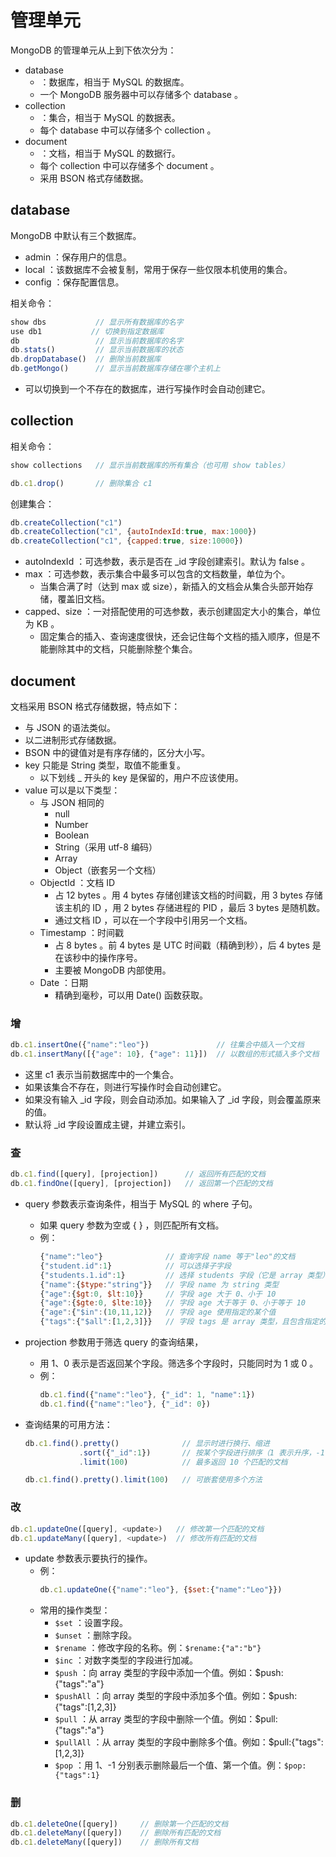 # 管理单元

MongoDB 的管理单元从上到下依次分为：
- database
  - ：数据库，相当于 MySQL 的数据库。
  - 一个 MongoDB 服务器中可以存储多个 database 。
- collection
  - ：集合，相当于 MySQL 的数据表。
  - 每个 database 中可以存储多个 collection 。
- document
  - ：文档，相当于 MySQL 的数据行。
  - 每个 collection 中可以存储多个 document 。
  - 采用 BSON 格式存储数据。

## database

MongoDB 中默认有三个数据库。
- admin ：保存用户的信息。
- local ：该数据库不会被复制，常用于保存一些仅限本机使用的集合。
- config ：保存配置信息。

相关命令：
```js
show dbs           // 显示所有数据库的名字
use db1           // 切换到指定数据库
db                 // 显示当前数据库的名字
db.stats()         // 显示当前数据库的状态
db.dropDatabase()  // 删除当前数据库
db.getMongo()      // 显示当前数据库存储在哪个主机上
```
- 可以切换到一个不存在的数据库，进行写操作时会自动创建它。

## collection

相关命令：
```js
show collections   // 显示当前数据库的所有集合（也可用 show tables）

db.c1.drop()       // 删除集合 c1
```

创建集合：
```js
db.createCollection("c1")
db.createCollection("c1", {autoIndexId:true, max:1000})
db.createCollection("c1", {capped:true, size:10000})
```
- autoIndexId ：可选参数，表示是否在 _id 字段创建索引。默认为 false 。
- max ：可选参数，表示集合中最多可以包含的文档数量，单位为个。
  - 当集合满了时（达到 max 或 size），新插入的文档会从集合头部开始存储，覆盖旧文档。
- capped、size ：一对搭配使用的可选参数，表示创建固定大小的集合，单位为 KB 。
  - 固定集合的插入、查询速度很快，还会记住每个文档的插入顺序，但是不能删除其中的文档，只能删除整个集合。

## document

文档采用 BSON 格式存储数据，特点如下：
- 与 JSON 的语法类似。
- 以二进制形式存储数据。
- BSON 中的键值对是有序存储的，区分大小写。
- key 只能是 String 类型，取值不能重复。
  - 以下划线 _ 开头的 key 是保留的，用户不应该使用。
- value 可以是以下类型：
  - 与 JSON 相同的
    - null
    - Number
    - Boolean
    - String（采用 utf-8 编码）
    - Array
    - Object（嵌套另一个文档）
  - ObjectId ：文档 ID
    - 占 12 bytes 。用 4 bytes 存储创建该文档的时间戳，用 3 bytes 存储该主机的 ID ，用 2 bytes 存储进程的 PID ，最后 3 bytes 是随机数。
    - 通过文档 ID ，可以在一个字段中引用另一个文档。
  - Timestamp ：时间戳
    - 占 8 bytes 。前 4 bytes 是 UTC 时间戳（精确到秒），后 4 bytes 是在该秒中的操作序号。
    - 主要被 MongoDB 内部使用。
  - Date ：日期
    - 精确到毫秒，可以用 Date() 函数获取。

### 增

```js
db.c1.insertOne({"name":"leo"})               // 往集合中插入一个文档
db.c1.insertMany([{"age": 10}, {"age": 11}])  // 以数组的形式插入多个文档
```
- 这里 c1 表示当前数据库中的一个集合。
- 如果该集合不存在，则进行写操作时会自动创建它。
- 如果没有输入 _id 字段，则会自动添加。如果输入了 _id 字段，则会覆盖原来的值。
- 默认将 _id 字段设置成主键，并建立索引。

### 查

```js
db.c1.find([query], [projection])      // 返回所有匹配的文档
db.c1.findOne([query], [projection])   // 返回第一个匹配的文档
```
- query 参数表示查询条件，相当于 MySQL 的 where 子句。
  - 如果 query 参数为空或 { } ，则匹配所有文档。
  - 例：
    ```js
    {"name":"leo"}              // 查询字段 name 等于"leo"的文档
    {"student.id":1}            // 可以选择子字段
    {"students.1.id":1}         // 选择 students 字段（它是 array 类型）的第一个子字段
    {"name":{$type:"string"}}   // 字段 name 为 string 类型
    {"age":{$gt:0, $lt:10}}     // 字段 age 大于 0、小于 10
    {"age":{$gte:0, $lte:10}}   // 字段 age 大于等于 0、小于等于 10
    {"age":{"$in":(10,11,12)}   // 字段 age 使用指定的某个值
    {"tags":{"$all":[1,2,3]}}   // 字段 tags 是 array 类型，且包含指定的所有值
    ```

- projection 参数用于筛选 query 的查询结果，
  - 用 1、0 表示是否返回某个字段。筛选多个字段时，只能同时为 1 或 0 。
  - 例：
    ```js
    db.c1.find({"name":"leo"}, {"_id": 1, "name":1})
    db.c1.find({"name":"leo"}, {"_id": 0})
    ```

- 查询结果的可用方法：
  ```js
  db.c1.find().pretty()              // 显示时进行换行、缩进
              .sort({"_id":1})       // 按某个字段进行排序（1 表示升序，-1 表示降序）
              .limit(100)            // 最多返回 10 个匹配的文档

  db.c1.find().pretty().limit(100)   // 可嵌套使用多个方法
  ```

### 改

```js
db.c1.updateOne([query], <update>)   // 修改第一个匹配的文档
db.c1.updateMany([query], <update>)  // 修改所有匹配的文档
```
- update 参数表示要执行的操作。
  - 例：
    ```js
    db.c1.updateOne({"name":"leo"}, {$set:{"name":"Leo"}})
    ```
  - 常用的操作类型：
    - `$set`     ：设置字段。
    - `$unset`   ：删除字段。
    - `$rename`  ：修改字段的名称。例：`$rename:{"a":"b"}`
    - `$inc`     ：对数字类型的字段进行加减。
    - `$push`    ：向 array 类型的字段中添加一个值。例如：$push:{"tags":"a"}
    - `$pushAll` ：向 array 类型的字段中添加多个值。例如：$push:{"tags":[1,2,3]}
    - `$pull`    ：从 array 类型的字段中删除一个值。例如：$pull:{"tags":"a"}
    - `$pullAll` ：从 array 类型的字段中删除多个值。例如：$pull:{"tags":[1,2,3]}
    - `$pop`     ：用 1、-1 分别表示删除最后一个值、第一个值。例：`$pop:{"tags":1}`

### 删

```js
db.c1.deleteOne([query])     // 删除第一个匹配的文档
db.c1.deleteMany([query])    // 删除所有匹配的文档
db.c1.deleteMany([query])    // 删除所有文档
```
